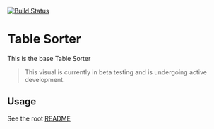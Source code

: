 [![Build Status](https://travis-ci.org/Microsoft/PowerBI-visuals-TableSorter.svg?branch=develop)](https://travis-ci.org/Microsoft/PowerBI-visuals-TableSorter)

# Table Sorter

This is the base Table Sorter

> This visual is currently in beta testing and is undergoing active development.

## Usage
See the root [README](../../README.md)
